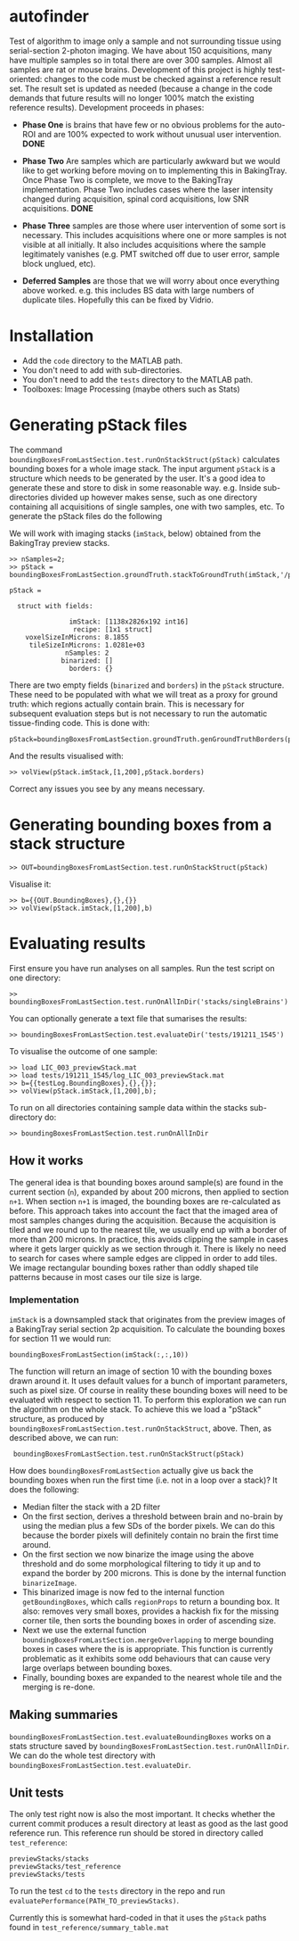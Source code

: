 # autofinder
Test of algorithm to image only a sample and not surrounding tissue using serial-section 2-photon imaging. 
We have about 150 acquisitions, many have multiple samples so in total there are over 300 samples. 
Almost all samples are rat or mouse brains.
Development of this project is highly test-oriented: changes to the code must be checked against a reference result set. 
The result set is updated as needed (because a change in the code demands that future results will no longer 100% match the existing reference results).
Development proceeds in phases:

* **Phase One** is brains that have few or no obvious problems for the auto-ROI and are 100% expected to work without unusual user intervention. **DONE**

* **Phase Two** Are samples which are particularly awkward but we would like to get working before moving on to implementing this in BakingTray. Once Phase Two is complete, we move to the BakingTray implementation. Phase Two includes cases where the  laser intensity changed during acquisition, spinal cord acquisitions, low SNR acquisitions. **DONE**

* **Phase Three** samples are those where user intervention of some sort is necessary. This includes acquisitions where one or more samples is not visible at all initially. It also includes acquisitions where the sample legitimately vanishes (e.g. PMT switched off due to user error, sample block unglued, etc). 

* **Deferred Samples** are those that we will worry about once everything above worked. e.g. this includes BS data with large numbers of duplicate tiles. Hopefully this can be fixed by Vidrio. 


# Installation
* Add the `code` directory to the MATLAB path. 
* You don't need to add with sub-directories. 
* You don't need to add the `tests` directory to the MATLAB path.
* Toolboxes: Image Processing (maybe others such as Stats)


# Generating pStack files
The command `boundingBoxesFromLastSection.test.runOnStackStruct(pStack)` calculates bounding boxes for 
a whole image stack. 
The input argument `pStack` is a structure which needs to be generated by the user. 
It's a good idea to generate these and store to disk in some reasonable way. 
e.g. Inside sub-directories divided up however makes sense, such as one directory containing all acquisitions of single samples, one with two samples, etc. 
To generate the pStack files do the following


We will work with imaging stacks (`imStack`, below) obtained from the BakingTray preview stacks. 

```
>> nSamples=2;
>> pStack = boundingBoxesFromLastSection.groundTruth.stackToGroundTruth(imStack,'/pathTo/recipeFile',nSamples)

pStack = 

  struct with fields:

               imStack: [1138x2826x192 int16]
                recipe: [1x1 struct]
    voxelSizeInMicrons: 8.1855
     tileSizeInMicrons: 1.0281e+03
              nSamples: 2
             binarized: []
               borders: {}

```

There are two empty fields (`binarized` and `borders`) in the `pStack` structure. 
These need to be populated with what we will treat as a proxy for ground truth: which regions actually contain brain.
This is necessary for subsequent evaluation steps but is not necessary to run the automatic tissue-finding code. 
This is done with:

```
pStack=boundingBoxesFromLastSection.groundTruth.genGroundTruthBorders(pStack,7)
```

And the results visualised with:
```
>> volView(pStack.imStack,[1,200],pStack.borders)  
```

Correct any issues you see by any means necessary. 

# Generating bounding boxes from a stack structure
```
>> OUT=boundingBoxesFromLastSection.test.runOnStackStruct(pStack)
```

Visualise it:
```
>> b={{OUT.BoundingBoxes},{},{}}
>> volView(pStack.imStack,[1,200],b)
```

# Evaluating results
First ensure you have run analyses on all samples. 
Run the test script on one directory:

```
>> boundingBoxesFromLastSection.test.runOnAllInDir('stacks/singleBrains')
```

You can optionally generate a text file that sumarises the results:
```
>> boundingBoxesFromLastSection.test.evaluateDir('tests/191211_1545')
```

To visualise the outcome of one sample:
```
>> load LIC_003_previewStack.mat 
>> load tests/191211_1545/log_LIC_003_previewStack.mat
>> b={{testLog.BoundingBoxes},{},{}};
>> volView(pStack.imStack,[1,200],b);
```

To run on all directories containing sample data within the stacks sub-directory do:
```
>> boundingBoxesFromLastSection.test.runOnAllInDir
```


## How it works
The general idea is that bounding boxes around sample(s) are found in the current section (`n`), expanded by about 200 microns, then applied to section `n+1`. 
When section `n+1` is imaged, the bounding boxes are re-calculated as before.
This approach takes into account the fact that the imaged area of most samples changes during the acquisition. 
Because the acquisition is tiled and we round up to the nearest tile, we usually end up with a border of more than 200 microns. 
In practice, this avoids clipping the sample in cases where it gets larger quickly as we section through it. 
There is likely no need to search for cases where sample edges are clipped in order to add tiles. 
We image rectangular bounding boxes rather than oddly shaped tile patterns because in most cases our tile size is large. 


### Implementation
`imStack` is a downsampled stack that originates from the preview images of a BakingTray serial section 2p acquisition. 
To calculate the bounding boxes for section 11 we would run:
```
boundingBoxesFromLastSection(imStack(:,:,10))
```

The function will return an image of section 10 with the bounding boxes drawn around it. 
It uses default values for a bunch of important parameters, such as pixel size.
Of course in reality these bounding boxes will need to be evaluated with respect to section 11. 
To perform this exploration we can run the algorithm on the whole stack.
To achieve this we load a "pStack" structure, as produced by `boundingBoxesFromLastSection.test.runOnStackStruct`, above. 
Then, as described above, we can run:
```
 boundingBoxesFromLastSection.test.runOnStackStruct(pStack)
```

How does `boundingBoxesFromLastSection` actually give us back the bounding boxes when run the first time (i.e. not in a loop over a stack)? 
It does the following:
* Median filter the stack with a 2D filter
* On the first section, derives a threshold between brain and no-brain by using the median plus a few SDs of the border pixels. 
We can do this because the border pixels will definitely contain no brain the first time around. 
* On the first section we now binarize the image using the above threshold and do some morphological filtering to tidy it up and to expand the border by 200 microns. This is done by the internal function `binarizeImage`. 
* This binarized image is now fed to the internal function `getBoundingBoxes`, which calls `regionProps` to return a bounding box. 
It also: removes very small boxes, provides a hackish fix for the missing corner tile, then sorts the bounding boxes in order of ascending size. 
* Next we use the external function `boundingBoxesFromLastSection.mergeOverlapping` to merge bounding boxes in cases where the is is appropriate. This function is currently problematic as it exhibits some odd behaviours that can cause very large overlaps between bounding boxes. 
* Finally, bounding boxes are expanded to the nearest whole tile and the merging is re-done. 


## Making summaries
`boundingBoxesFromLastSection.test.evaluateBoundingBoxes` works on a stats structure saved by 
`boundingBoxesFromLastSection.test.runOnAllInDir`. We can do the whole test directory with
`boundingBoxesFromLastSection.test.evaluateDir`. 


## Unit tests
The only test right now is also the most important. 
It checks whether the current commit produces a result directory at least as good as the last good reference run. 
This reference run should be stored in directory called `test_reference`:


```
previewStacks/stacks
previewStacks/test_reference
previewStacks/tests
```

To run the test `cd` to the `tests` directory in the repo and run `evaluatePerformance(PATH_TO_previewStacks)`. 

Currently this is somewhat hard-coded in that it uses the `pStack` paths found in `test_reference/summary_table.mat`
